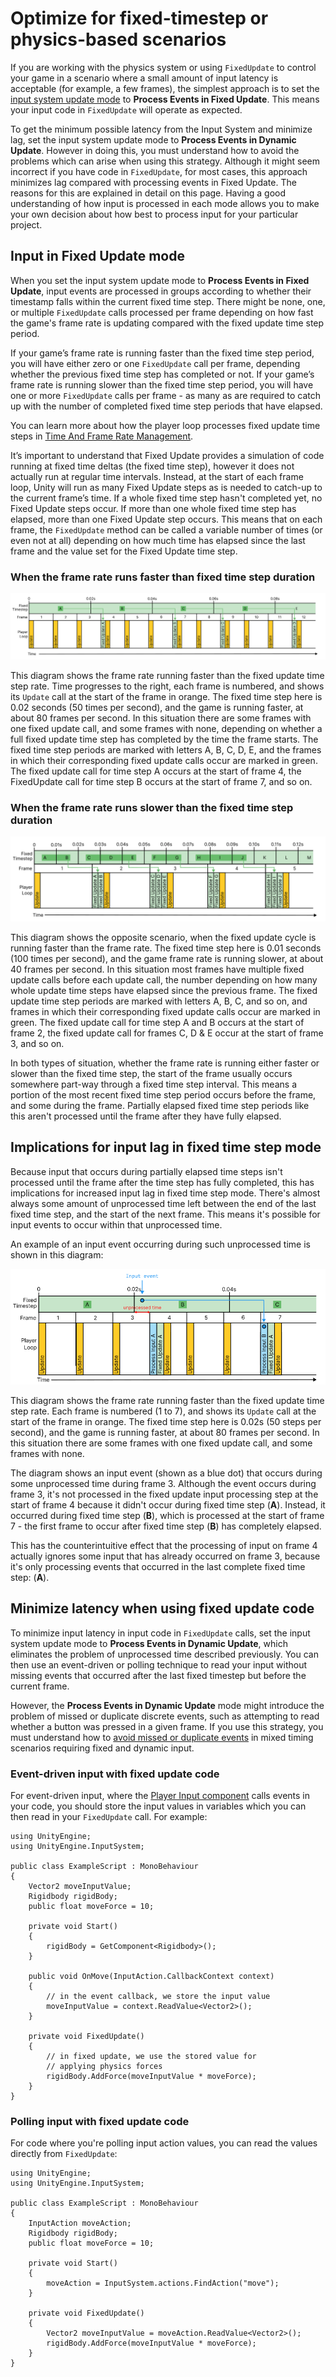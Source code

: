# Optimize for fixed-timestep or physics-based scenarios

If you are working with the physics system or using `FixedUpdate` to control your game in a scenario where a small amount of input latency is acceptable (for example, a few frames), the simplest approach is to set the [input system update mode](./timing-select-mode.md) to **Process Events in Fixed Update**. This means your input code in `FixedUpdate` will operate as expected.

To get the minimum possible latency from the Input System and minimize lag, set the input system update mode to **Process Events in Dynamic Update**. However in doing this, you must understand how to avoid the problems which can arise when using this strategy. Although it might seem incorrect if you have code in `FixedUpdate`, for most cases, this approach minimizes lag compared with processing events in Fixed Update. The reasons for this are explained in detail on this page. Having a good understanding of how input is processed in each mode allows you to make your own decision about how best to process input for your particular project.

## Input in Fixed Update mode

When you set the input system update mode to **Process Events in Fixed Update**, input events are processed in groups according to whether their timestamp falls within the current fixed time step. There might be none, one, or multiple `FixedUpdate` calls processed per frame depending on how fast the game's frame rate is updating compared with the fixed update time step period.

If your game’s frame rate is running faster than the fixed time step period, you will have either zero or one `FixedUpdate` call per frame, depending whether the previous fixed time step has completed or not. If your game’s frame rate is running slower than the fixed time step period, you will have one or more `FixedUpdate` calls per frame \- as many as are required to catch up with the number of completed fixed time step periods that have elapsed.

You can learn more about how the player loop processes fixed update time steps in [Time And Frame Rate Management](xref:TimeFrameManagement).

It’s important to understand that Fixed Update provides a simulation of code running at fixed time deltas (the fixed time step), however it does not actually run at regular time intervals. Instead, at the start of each frame loop, Unity will run as many Fixed Update steps as is needed to catch-up to the current frame’s time. If a whole fixed time step hasn't completed yet, no Fixed Update steps occur. If more than one whole fixed time step has elapsed, more than one Fixed Update step occurs. This means that on each frame, the `FixedUpdate` method can be called a variable number of times (or even not at all) depending on how much time has elapsed since the last frame and the value set for the Fixed Update time step.


### When the frame rate runs faster than fixed time step duration

![image alt text](./Images/TimingFastFPS.png)

This diagram shows the frame rate running faster than the fixed update time step rate. Time progresses to the right, each frame is numbered, and shows its `Update` call at the start of the frame in orange. The fixed time step here is 0.02 seconds (50 times per second), and the game is running faster, at about 80 frames per second. In this situation there are some frames with one fixed update call, and some frames with none, depending on whether a full fixed update time step has completed by the time the frame starts. The fixed time step periods are marked with letters A, B, C, D, E, and the frames in which their corresponding fixed update calls occur are marked in green. The fixed update call for time step A occurs at the start of frame 4, the FixedUpdate call for time step B occurs at the start of frame 7, and so on.

### When the frame rate runs slower than the fixed time step duration

![image alt text](./Images/TimingSlowFPS.png)

This diagram shows the opposite scenario, when the fixed update cycle is running faster than the frame rate. The fixed time step here is 0.01 seconds (100 times per second), and the game frame rate is running slower, at about 40 frames per second. In this situation most frames have multiple fixed update calls before each update call, the number depending on how many whole update time steps have elapsed since the previous frame. The fixed update time step periods are marked with letters A, B, C, and so on, and  frames in which their corresponding fixed update calls occur are marked in green. The fixed update call for time step A and B occurs at the start of frame 2, the fixed update call for frames C, D & E occur at the start of frame 3, and so on.


In both types of situation, whether the frame rate is running either faster or slower than the fixed time step, the start of the frame usually occurs somewhere part-way through a fixed time step interval. This means a portion of the most recent fixed time step period occurs before the frame, and some during the frame. Partially elapsed fixed time step periods like this aren't processed until the frame after they have fully elapsed.

## Implications for input lag in fixed time step mode

Because input that occurs during partially elapsed time steps isn't processed until the frame after the time step has fully completed, this has implications for increased input lag in fixed time step mode. There's almost always some amount of unprocessed time left between the end of the last fixed time step, and the start of the next frame. This means it's possible for input events to occur within that unprocessed time.

An example of an input event occurring during such unprocessed time is shown in this diagram:

![image alt text](./Images/TimingUnprocessedTime.png)

This diagram shows the frame rate running faster than the fixed update time step rate. Each frame is numbered (1 to 7), and shows its `Update` call at the start of the frame in orange. The fixed time step here is 0.02s (50 steps per second), and the game is running faster, at about 80 frames per second. In this situation there are some frames with one fixed update call, and some frames with none.

The diagram shows an input event (shown as a blue dot) that occurs during some unprocessed time during frame 3. Although the event occurs during frame 3, it's not processed in the fixed update input processing step at the start of frame 4 because it didn't occur during fixed time step (**A**). Instead, it occurred during fixed time step (**B**), which is processed at the start of frame 7 \- the first frame to occur after fixed time step (**B**) has completely elapsed.

This has the counterintuitive effect that the processing of input on frame 4 actually ignores some input that has already occurred on frame 3, because it's only processing events that occurred in the last complete fixed time step: (**A**).

## Minimize latency when using fixed update code

To minimize input latency in input code in `FixedUpdate` calls, set the input system update mode to **Process Events in Dynamic Update**, which eliminates the problem of unprocessed time described previously. You can then use an event-driven or polling technique to read your input without missing events that occurred after the last fixed timestep but before the current frame.

However, the **Process Events in Dynamic Update** mode might introduce the problem of missed or duplicate discrete events, such as attempting to read whether a button was pressed in a given frame. If you use this strategy, you must understand how to [avoid missed or duplicate events](TimingAvoidMissedOrDuplicateEvents.md) in mixed timing scenarios requiring fixed and dynamic input.

### Event-driven input with fixed update code

For event-driven input, where the [Player Input component](./PlayerInput.md) calls events in your code, you should store the input values in variables which you can then read in your `FixedUpdate` call. For example:

```
using UnityEngine;
using UnityEngine.InputSystem;

public class ExampleScript : MonoBehaviour
{
    Vector2 moveInputValue;
    Rigidbody rigidBody;
    public float moveForce = 10;

    private void Start()
    {
        rigidBody = GetComponent<Rigidbody>();
    }

    public void OnMove(InputAction.CallbackContext context)
    {
        // in the event callback, we store the input value
        moveInputValue = context.ReadValue<Vector2>();
    }

    private void FixedUpdate()
    {
        // in fixed update, we use the stored value for
        // applying physics forces
        rigidBody.AddForce(moveInputValue * moveForce);
    }
}
```

### Polling input with fixed update code

For code where you're polling input action values, you can read the values directly from `FixedUpdate`:

```
using UnityEngine;
using UnityEngine.InputSystem;

public class ExampleScript : MonoBehaviour
{
    InputAction moveAction;
    Rigidbody rigidBody;
    public float moveForce = 10;

    private void Start()
    {
        moveAction = InputSystem.actions.FindAction("move");
    }

    private void FixedUpdate()
    {
        Vector2 moveInputValue = moveAction.ReadValue<Vector2>();
        rigidBody.AddForce(moveInputValue * moveForce);
    }
}
```
